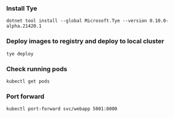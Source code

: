 
### Install Tye

```dotnet tool install --global Microsoft.Tye --version 0.10.0-alpha.21420.1```

### Deploy images to registry and deploy to local cluster

```tye deploy```

### Check running pods

```kubectl get pods``` 

### Port forward 

```kubectl port-forward svc/webapp 5001:8000```

